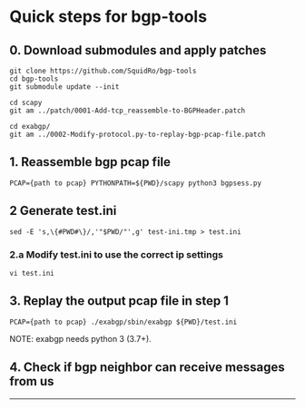 # Quick steps for bgp-tools

## 0. Download submodules and apply patches
```
git clone https://github.com/SquidRo/bgp-tools
cd bgp-tools
git submodule update --init
```

```
cd scapy
git am ../patch/0001-Add-tcp_reassemble-to-BGPHeader.patch
```
```
cd exabgp/
git am ../0002-Modify-protocol.py-to-replay-bgp-pcap-file.patch
```
## 1. Reassemble bgp pcap file
```
PCAP={path to pcap} PYTHONPATH=${PWD}/scapy python3 bgpsess.py
```

## 2 Generate test.ini
```
sed -E 's,\{#PWD#\}/,'"$PWD/"',g' test-ini.tmp > test.ini
```

### 2.a Modify test.ini to use the correct ip settings
```
vi test.ini
```

## 3. Replay the output pcap file in step 1
```
PCAP={path to pcap} ./exabgp/sbin/exabgp ${PWD}/test.ini
```
NOTE: exabgp needs python 3 (3.7+).

## 4. Check if bgp neighbor can receive messages from us

---
